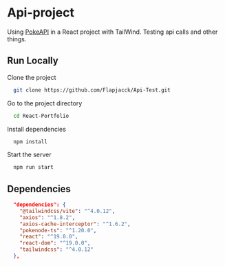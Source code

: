 
# Api-project

Using [PokeAPI](https://github.com/Gabb-c/pokenode-ts) in a React project with TailWind. Testing api calls and other things.

## Run Locally

Clone the project

```bash
  git clone https://github.com/Flapjacck/Api-Test.git
```

Go to the project directory

```bash
  cd React-Portfolio
```

Install dependencies

```bash
  npm install
```

Start the server

```bash
  npm run start
```

## Dependencies

```JSON
  "dependencies": {
    "@tailwindcss/vite": "^4.0.12",
    "axios": "^1.8.2",
    "axios-cache-interceptor": "^1.6.2",
    "pokenode-ts": "^1.20.0",
    "react": "^19.0.0",
    "react-dom": "^19.0.0",
    "tailwindcss": "^4.0.12"
  },
```
